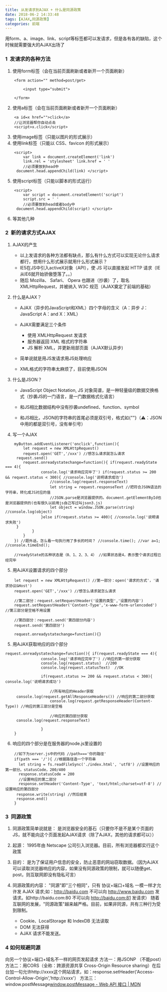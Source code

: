 ```yaml
---
title: 从发请求到AJAX + 什么是同源政策
date: 2018-06-2 14:33:48
tags: [AJAX,同源政策]
categories: 前端
---
```


用form、a、image、link、script等标签都可以发请求，但是各有各的缺陷，这个时候就需要强大的AJAX出场了
<escape><!-- more --></escape>
### 1  发请求的各种方法

1. 使用form标签（会在当前页面刷新或者新开一个页面刷新）
```
    <form action="" method=post/get>
    
        <input type="submit">
    
    </form>
```
    
2. 使用a标签（会在当前页面刷新或者新开一个页面刷新）
```
    <a id=x href="">click</a>
    //让浏览器帮你自动点击
    <script>x.click</script>
```
    
3. 使用image标签（只能以图片的形式展示）
4. 使用link标签（只能以 CSS、favicon 的形式展示）
```
    <script>
        var link = document.createElement('link')
        link.rel = 'stylesheet' link.href = ' '
        //必须要放到head中
     document.head.appendChild(link) </script>
```
    
5. 使用script标签（只能以脚本的形式运行）
```
    <script>
        var script = document.createElement('script')
        script.src = ' '
        //必须要放到head或者body中
     document.head.appendChild(script) </script>
```
    
6. 等其他几种

### 2  新的请求方式AJAX

1. AJAX的产生
	*   以上发请求的各种方法都有缺点，那么有什么方式可以实现无论什么请求都行，想用什么形式展示就用什么形式展示？
	*   IE5在JS中引入activeX对象（API），使 JS 可以直接发起 HTTP 请求（IE从IE6就开始骄傲堕落了。。）
	*   随后 Mozilla、 Safari、 Opera 也跟进（抄袭）了，取名 XMLHttpRequest，并被纳入 W3C 规范（AJAX奠定了前端的基础）

2.  什么是AJAX？
	*   AJAX（异步的JavaScript和XML）四个字母的含义（A：异步 J：JavaScript A：and X：XML）
	*   AJAX需要满足三个条件
	    *   使用 XMLHttpRequest 发请求　　　　　　
	    *   服务器返回 XML 格式的字符串  　　　　　　
	    *   JS 解析 XML，并更新局部页面（AJAX默认异步)　　　　　
	*   简单说就是用JS发请求用JS处理响应　　
	
	*   XML格式的字符串太麻烦了，目前使用JSON
    

3. 什么是JSON？
	*   JavaScript Object Notation, JS 对象简谱，是一种轻量级的数据交换格式（抄袭JS的一门语言，是一门数据格式化语言）　　
	*   和JS相比数据结构中没有抄袭undefined、function、symbol　　
	    
	*   和JS相比，JSON的字符串的首尾必须是双引号，格式如{""}（⚠️：JSON中用的都是双引号，没有单引号）　　

4. 写一个AJAX
```
    myButton.addEventListener('onclick',function(){
        let request = new XMLHttpRequest()
        request.open('GET','/xxx') //想怎么请求就怎么请求
     request.send()
        request.onreadystatechange=function(){ if(request.readyState === 4){
                console.log('请求响应完毕了') if(request.status >= 200 && request.status < 300){ //console.log('说明请求成功')
                    //console.log(request.responseText)
                    let string = request.responseText //把符合JSON语法的字符串，转化成JS对应的值
                    //JSON.parse是浏览器提供的。document.getElementById也是浏览器提供的(也有很久以前用js自己写过叫json3.js)
                    let object = window.JSON.parse(string) //console.log(object)
                }else if(request.status >= 400){ //console.log('说明请求失败')
     }
            }
        }
    }) //题外话，怎么看一句执行用了多长的时间？ //console.time(); //var a=1; //console.timeEnd();
    
    //readyState的五种状态是（0、1、2、3、4） //如果状态是4，表示整个请求过程已经完毕
```
    
5. 用AJAX设置请求的四个部分
```
    let request = new XMLHttpRequest() //第一部分：open('请求的方式'，'请求协议&Host')
    request.open('GET','/xxx') //想怎么请求就怎么请求
    
    //第二部分：request.setRequestHeader('设置的类型','设置的内容')
    request.setRequestHeader('Content-Type','x-www-form-urlencoded') //第三部分是空格不用设置
    
    //第四部分：request.send('第四部分内容')
    request.send('第四部分')
    
    request.onreadystatechange=function(){}
```
    
5. 用AJAX获取响应的四个部分
```
request.onreadystatechange=function(){ if(request.readyState === 4){
                console.log('请求响应完毕了') //响应的第一部分获取
                console.log(request.status)  //200
                console.log(request.statusText)  //OK
    
                if(request.status >= 200 && request.status < 300){ console.log('说明请求成功')
    
                    //所有响应的Header获取
     console.log(request.getAllResponseHeaders()) //响应的第二部分获取
                    console.log(request.getResponseHeader(Content-Type)) //响应的第三部分是空格
    
                    //响应的第四部分获取
     console.log(request.responseText)
        
                }
    }
```
    
6. 响应的四个部分是在服务器的node.js里设置的
    
```
    //如下为server.js中的代码 //path==='你的路径'
    if(path === '/'){ //根据路径造一个字符串
      let string = fs.readFileSync('./index.html', 'utf8') //设置响应的第一部分。statusCode，200/400
      response.statusCode = 200
      //设置响应的第二部分
      response.setHeader('Content-Type', 'text/html;charset=utf-8') //设置响应的第四部分
     response.write(string) //然后结束
     response.end()
    }
```
    

### 3  同源政策

1. 同源政策简单说就是：
是浏览器安全的基石（只要你不是不是某个页面的JS，就不能向这个页面发起AJAX请求（除了AJAX，其他的请求都可以））

2. 起源：
1995年由 Netscape 公司引入浏览器。目前，所有浏览器都实行这个政策
3. 目的：
是为了保证用户信息的安全，防止恶意的网站窃取数据。（因为AJAX可以读取浏览器响应的内容，如果没有同源政策的限制，就可以随便get、post，则互联网即没有隐私可言）　　

4. 同源政策的内容：
"同源"即"三个相同"，只有 协议+端口+域名 一模一样才允许发 AJAX 请求;如：http://baidu.com 不可以向 http://www.baidu.com 发请求。如http://baidu.com:80 不可以向 http://baidu.com:81 发请求）
随着互联网的发展，"同源政策"越来越严格。目前，如果非同源，共有三种行为受到限制。
    *   Cookie、LocalStorage 和 IndexDB 无法读取
    *   DOM 无法获得
    *   AJAX 请求不能发送。

### 4 如何规避同源

向另一个协议+端口+域名不一样的网页发起请求
方法一：用JSONP （不能post）　　
方法二：用CORS（全称：跨源资源共享 Cross-Origin Resource sharing）在后台加一句允许http://xxxx这个网站请求，如：response.setHeader('Access-Control-Allow-Origin','http://xxxx'）
方法三：window.postMessage[window.postMessage - Web API 接口 | MDN](https://developer.mozilla.org/zh-CN/docs/Web/API/Window/postMessage)

